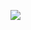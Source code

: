 ![]([https://ih1.redbubble.net/image.831687225.2534/flat,750x,075,f-pad,750x1000,f8f8f8.u3.jpg](https://img2.freepng.es/20180731/tzw/kisspng-gopher-docker-computer-programming-clojure-5b60bcbbaea281.7058312815330664277153.jpg))
